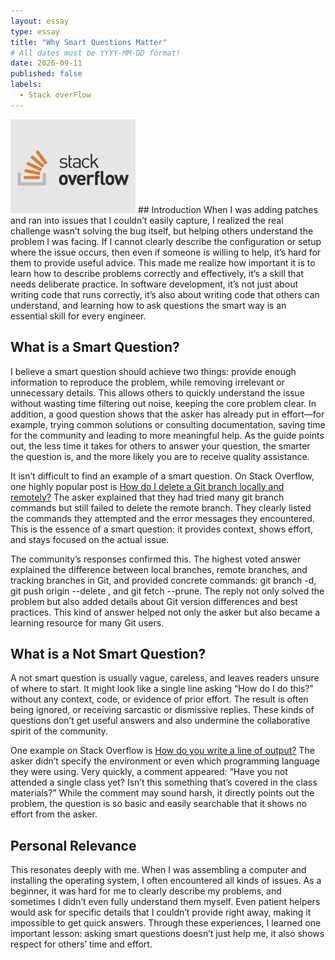 ```yaml
---
layout: essay
type: essay
title: "Why Smart Questions Matter"
# All dates must be YYYY-MM-DD format!
date: 2026-09-11
published: false
labels:
  - Stack overFlow
---
```


<img width="200px" class="rounded float-start pe-4" src="../img/questions/stackoverflow.png">
## Introduction
When I was adding patches and ran into issues that I couldn’t easily capture, I realized the real challenge wasn’t solving the bug itself, but helping others understand the problem I was facing. If I cannot clearly describe the configuration or setup where the issue occurs, then even if someone is willing to help, it’s hard for them to provide useful advice. This made me realize how important it is to learn how to describe problems correctly and effectively, it’s a skill that needs deliberate practice. In software development, it’s not just about writing code that runs correctly, it’s also about writing code that others can understand, and learning how to ask questions the smart way is an essential skill for every engineer.


## What is a Smart Question?
I believe a smart question should achieve two things: provide enough information to reproduce the problem, while removing irrelevant or unnecessary details. This allows others to quickly understand the issue without wasting time filtering out noise, keeping the core problem clear. In addition, a good question shows that the asker has already put in effort—for example, trying common solutions or consulting documentation, saving time for the community and leading to more meaningful help. As the guide points out, the less time it takes for others to answer your question, the smarter the question is, and the more likely you are to receive quality assistance.

It isn’t difficult to find an example of a smart question. On Stack Overflow, one highly popular post is [How do I delete a Git branch locally and remotely?](https://stackoverflow.com/questions/2003505/how-do-i-delete-a-git-branch-locally-and-remotely?answertab=scoredesc#tab-top) The asker explained that they had tried many git branch commands but still failed to delete the remote branch. They clearly listed the commands they attempted and the error messages they encountered. This is the essence of a smart question: it provides context, shows effort, and stays focused on the actual issue.

The community’s responses confirmed this. The highest voted answer explained the difference between local branches, remote branches, and tracking branches in Git, and provided concrete commands: git branch -d, git push origin --delete <branch>, and git fetch --prune. The reply not only solved the problem but also added details about Git version differences and best practices. This kind of answer helped not only the asker but also became a learning resource for many Git users.

## What is a Not Smart Question?
A not smart question is usually vague, careless, and leaves readers unsure of where to start. It might look like a single line asking “How do I do this?” without any context, code, or evidence of prior effort. The result is often being ignored, or receiving sarcastic or dismissive replies. These kinds of questions don’t get useful answers and also undermine the collaborative spirit of the community.

One example on Stack Overflow is [How do you write a line of output?](https://stackoverflow.com/questions/28588915/how-do-you-write-a-line-of-output) The asker didn’t specify the environment or even which programming language they were using. Very quickly, a comment appeared: “Have you not attended a single class yet? Isn’t this something that’s covered in the class materials?” While the comment may sound harsh, it directly points out the problem, the question is so basic and easily searchable that it shows no effort from the asker.

## Personal Relevance
This resonates deeply with me. When I was assembling a computer and installing the operating system, I often encountered all kinds of issues. As a beginner, it was hard for me to clearly describe my problems, and sometimes I didn’t even fully understand them myself. Even patient helpers would ask for specific details that I couldn’t provide right away, making it impossible to get quick answers. Through these experiences, I learned one important lesson: asking smart questions doesn’t just help me, it also shows respect for others’ time and effort.
